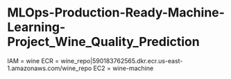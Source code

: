 # MLOps-Production-Ready-Machine-Learning-Project_Wine_Quality_Prediction

IAM = wine
ECR = wine_repo|590183762565.dkr.ecr.us-east-1.amazonaws.com/wine_repo
EC2 = wine-machine
    